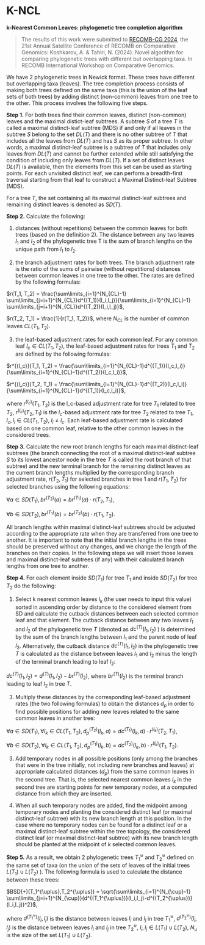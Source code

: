 # K-NCL
**k-Nearest Common Leaves: phylogenetic tree completion algorithm**

> The results of this work were submitted to [RECOMB-CG 2024](http://recomb-cg.org/), the 21st Annual Satellite Conference of RECOMB on Comparative Genomics: Koshkarov, A. & Tahiri, N. (2024). Novel algorithm for comparing phylogenetic trees with different but overlapping taxa. In RECOMB International Workshop on Comparative Genomics.

We have 2 phylogenetic trees in Newick format. These trees have different but overlapping taxa (leaves). The tree completion process consists of making both trees defined on the same taxa (this is the union of the leaf sets of both trees) by adding distinct (non-common) leaves from one tree to the other. This process involves the following five steps.

**Step 1.** For both trees find their common leaves, distinct (non-common) leaves and the maximal distict-leaf subtrees. A subtree $S$ of a tree $T$ is called a maximal distinct-leaf subtree (MDS) if and only if all leaves in the subtree $S$ belong to the set $DL(T)$ and there is no other subtree of $T$ that includes all the leaves from $DL(T)$ and has $S$ as its proper subtree. In other words, a maximal distinct-leaf subtree is a subtree of $T$ that includes only leaves from $DL(T)$ and cannot be further extended while still satisfying the condition of including only leaves from $DL(T)$. If a set of distinct leaves $DL(T)$ is available, then the elements from this set can be used as starting points. For each unvisited distinct leaf, we can perform a breadth-first traversal starting from that leaf to construct a Maximal Distinct-leaf Subtree (MDS).

For a tree $T$, the set containing all its maximal distinct-leaf subtrees and remaining distinct leaves is denoted as $SD(T)$.

**Step 2.** Calculate the following:
1. distances (without repetitions) between the common leaves for both trees (based on the definition 2). The distance between any two leaves $l_1$ and $l_2$ of the phylogenetic tree T is the sum of branch lengths on the unique path from $l_1$ to $l_2$.

2. the branch adjustment rates for both trees. The branch adjustment rate is the ratio of the sums of pairwise (without repetitions) distances between common leaves in one tree to the other. The rates are defined by the following formulas:

$r(T_1, T_2) = \frac{\sum\limits_{i=1}^{N_{CL}-1} \sum\limits_{j=i+1}^{N_{CL}}d^{(T_1)}(l_i,l_j)}{\sum\limits_{i=1}^{N_{CL}-1} \sum\limits_{j=i+1}^{N_{CL}}d^{(T_2)}(l_i,l_j)}$,

$r(T_2, T_1) = \frac{1}{r(T_1, T_2)}$, where $N_{CL}$ is the number of common leaves $CL(T_1,T_2)$.

3. the leaf-based adjustment rates for each common leaf. For any common leaf $l_c \in CL(T_1,T_2)$, the leaf-based adjustment rates for trees $T_1$ and $T_2$ are defined by the following formulas:

$r^{(l_c)}(T_1, T_2) = \frac{\sum\limits_{i=1}^{N_{CL}-1}d^{(T_1)}(l_c,l_i)}{\sum\limits_{i=1}^{N_{CL}-1}d^{(T_2)}(l_c,l_i)}$,

$r^{(l_c)}(T_2, T_1) = \frac{\sum\limits_{i=1}^{N_{CL}-1}d^{(T_2)}(l_c,l_i)}{\sum\limits_{i=1}^{N_{CL}-1}d^{(T_1)}(l_c,l_i)}$,

where $r^{(l_c)}(T_1, T_2)$ is the l_c-based adjustment rate for tree $T_1$ related to tree $T_2$, $r^{(l_c)}(T_2, T_1)$ is the $l_c$-based adjustment rate for tree $T_2$ related to tree $T_1$, $l_c, l_i \in CL(T_1,T_2)$, $l_i \neq l_c$. Each leaf-based adjustment rate is calculated based on one common leaf, relative to the other common leaves in the considered trees.

**Step 3.** Calculate the new root branch lengths for each maximal distinct-leaf subtrees (the branch connecting the root of a maximal distinct-leaf subtree $S$ to its lowest ancestor node in the tree $T$ is called the root branch of that subtree) and the new terminal branch for the remaining distinct leaves as the current branch lengths multiplied by the corresponding branch adjustment rate, $r(T_2, T_1)$ for selected branches in tree 1 and $r(T_1, T_2)$ for selected branches using the following equations:

$\forall a \in SD(T_1), br^{(T_2)}(a) = br^{(T_1)}(a) \cdot r(T_2, T_1)$,

$\forall b \in SD(T_2), br^{(T_1)}(b) = br^{(T_2)}(b) \cdot r(T_1, T_2)$.

All branch lengths within maximal distinct-leaf subtrees should be adjusted according to the appropriate rate when they are transferred from one tree to another. It is important to note that the initial branch lengths in the trees should be preserved without any changes, and we change the length of the branches on their copies. In the following steps we will insert those leaves and maximal distinct-leaf subtrees (if any) with their calculated branch lengths from one tree to another.

**Step 4.** For each element inside $SD(T_1)$ for tree $T_1$ and inside $SD(T_2)$ for tree $T_2$ do the following:

1. Select k nearest common leaves $l_k$ (the user needs to input this value) sorted in ascending order by distance to the considered element from SD and calculate the cutback distances between each selected common leaf and that element. The cutback distance between any two leaves $l_1$ and $l_2$ of the phylogenetic tree $T$ (denoted as $dc^{(T)}(l_1,l_2)$ ) is determined by the sum of the branch lengths between $l_1$ and the parent node of leaf $l_2$. Alternatively, the cutback distance $dc^{(T)}(l_1,l_2)$ in the phylogenetic tree $T$ is calculated as the distance between leaves $l_1$ and $l_2$ minus the length of the terminal branch leading to leaf $l_2$:

$dc^{(T)}(l_1,l_2) = d^{(T)}(l_1,l_2) - br^{(T)}(l_2)$,
where $br^{(T)}(l_2)$ is the terminal branch leading to leaf $l_2$ in tree $T$.

3. Multiply these distances by the corresponding leaf-based adjustment rates (the two following formulas) to obtain the distances $d_p$ in order to find possible positions for adding new leaves related to the same common leaves in another tree:
    
$\forall a \in SD(T_1), \forall l_k \in CL(T_1,T_2), d_p^{(T_2)}(l_k,a) = dc^{(T_1)}(l_k,a) \cdot r^{(l_k)}(T_2, T_1)$,

$\forall b \in SD(T_2), \forall l_k \in CL(T_1,T_2), d_p^{(T_1)}(l_k,b) = dc^{(T_2)}(l_k,b) \cdot r^{(l_k)}(T_1, T_2)$.

3. Add temporary nodes in all possible positions (only among the branches that were in the tree initially, not including new branches and leaves) at appropriate calculated distances ($d_p$) from the same common leaves in the second tree. That is, the selected nearest common leaves $l_k$ in the second tree are starting points for new temporary nodes, at a computed distance from which they are inserted.

4. When all such temporary nodes are added, find the midpoint among temporary nodes and planting the considered distinct leaf (or maximal distinct-leaf subtree) with its new branch length at this position. In the case where no temporary nodes can be found for a distinct leaf or a maximal distinct-leaf subtree within the tree topology, the considered distinct leaf (or maximal distinct-leaf subtree) with its new branch length should be planted at the midpoint of $k$ selected common leaves.

**Step 5.** As a result, we obtain 2 phylogenetic trees $T_1^{\uplus}$ and $T_2^{\uplus}$ defined on the same set of taxa (on the union of the sets of leaves of the initial trees $L(T_1) \cup L(T_2)$ ). The following formula is used to calculate the distance between these trees:

$BSD(+)(T_1^{\uplus},T_2^{\uplus}) = \sqrt{\sum\limits_{i=1}^{N_{\cup}-1} \sum\limits_{j=i+1}^{N_{\cup}}(d^{(T_1^{\uplus})}(l_i,l_j)-d^{(T_2^{\uplus})}(l_i,l_j))^2}$,

where $d^{(T_1^{\uplus})}(l_i,l_j)$ is the distance between leaves $l_i$ and $l_j$ in tree $T_1^{\uplus}$, $d^{(T_2^{\uplus})}(l_i,l_j)$ is the distance between leaves $l_i$ and $l_j$ in tree $T_2^{\uplus}$, $l_i, l_j \in L(T_1) \cup L(T_2)$, $N_{\cup}$ is the size of the set $L(T_1) \cup L(T_2)$.
